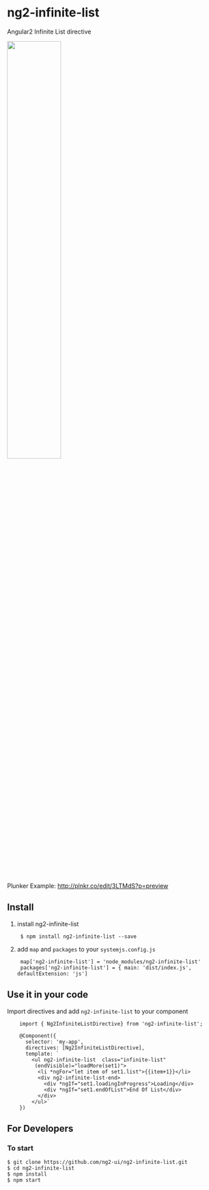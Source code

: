 # ng2-infinite-list
Angular2 Infinite List directive

<a href="http://ng2-ui.github.io/#/infinite-list">
  <img src="http://i.imgur.com/5SDqQ6t.png"width="50% border="1" />
</a> 

Plunker Example: http://plnkr.co/edit/3LTMdS?p=preview

## Install

1. install ng2-infinite-list

        $ npm install ng2-infinite-list --save

2. add `map` and `packages` to your `systemjs.config.js`

        map['ng2-infinite-list'] = 'node_modules/ng2-infinite-list'
        packages['ng2-infinite-list'] = { main: 'dist/index.js', defaultExtension: 'js']

## Use it in your code

Import directives and add `ng2-infinite-list` to your component

        import { Ng2InfiniteListDirective} from 'ng2-infinite-list';

        @Component({
          selector: 'my-app',
          directives: [Ng2InfiniteListDirective],
          template: `
            <ul ng2-infinite-list  class="infinite-list"
             (endVisible)="loadMore(set1)">
              <li *ngFor="let item of set1.list">{{item+1}}</li>
              <div ng2-infinite-list-end>
                <div *ngIf="set1.loadingInProgress">Loading</div>
                <div *ngIf="set1.endOfList">End Of List</div>
              </div>
            </ul>`
        })

## For Developers

### To start

    $ git clone https://github.com/ng2-ui/ng2-infinite-list.git
    $ cd ng2-infinite-list
    $ npm install
    $ npm start

